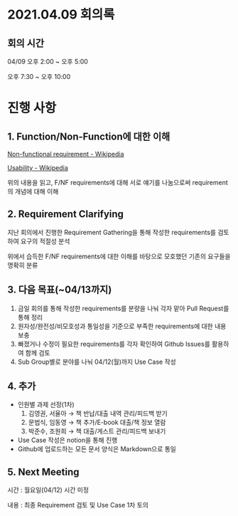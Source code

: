 # 2021.04.09 회의록

## 회의 시간

04/09 오후 2:00 ~ 오후 5:00

오후 7:30 ~ 오후 10:00

# 진행 사항

## 1. Function/Non-Function에 대한 이해

[Non-functional requirement - Wikipedia](https://en.wikipedia.org/wiki/Non-functional_requirement)

[Usability - Wikipedia](https://en.wikipedia.org/wiki/Usability)

위의 내용을 읽고, F/NF requirements에 대해 서로 얘기를 나눔으로써 requirement의 개념에 대해 이해

## 2. Requirement Clarifying

지난 회의에서 진행한 Requirement Gathering을 통해 작성한 requirements를 검토하여 요구의 적절성 분석

위에서 습득한 F/NF requirements에 대한 이해를 바탕으로 모호했던 기존의 요구들을 명확히 분류

## 3. 다음 목표(~04/13까지)

1. 금일 회의를 통해 작성한 requirements를 분량을 나눠 각자 맡아 Pull Request를 통해 정리
2. 원자성/완전성/비모호성과 통일성을 기준으로 부족한 requirements에 대한 내용 보충
3. 빠졌거나 수정이 필요한 requirements를 각자 확인하여 Github Issues를 활용하여 함께 검토
4. Sub Group별로 분야를 나눠 04/12(월)까지 Use Case 작성

## 4. 추가

- 인원별 과제 선정(1차)
    1. 김영권, 서율아 → 책 반납/대출 내역 관리/피드백 받기
    2. 문법식, 임동영 → 책 추가/E-book 대출/책 정보 열람
    3. 박준수, 조원희 → 책 대출/게스트 관리/피드백 보내기
- Use Case 작성은 notion을 통해 진행
- Github에 업로드하는 모든 문서 양식은 Markdown으로 통일

## 5. Next Meeting

시간 : 월요일(04/12) 시간 미정

내용 : 최종 Requirement 검토 및 Use Case 1차 토의
